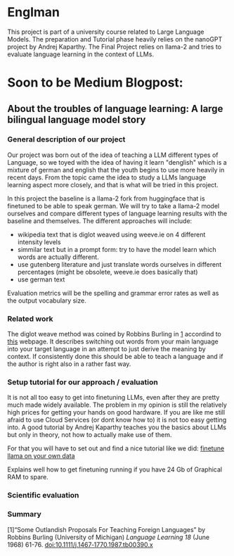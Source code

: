 # Englman

This project is part of a university course related to Large Language Models.
The preparation and Tutorial phase heavily relies on the nanoGPT project by Andrej Kaparthy.
The Final Project relies on llama-2 and tries to evaluate language learning in the context of LLMs.

# Soon to be Medium Blogpost:
## About the troubles of language learning: A large bilingual language model story

### General description of our project

Our project was born out of the idea of teaching a LLM different types of Language, so we toyed with the idea of having it learn "denglish" which is a mixture of german and english that the youth begins to use more heavily in recent days. From the topic came the idea to study a LLMs language learning aspect more closely, and that is what will be tried in this project.

In this project the baseline is a llama-2 fork from huggingface that is finetuned to be able to speak german.
We will try to take a llama-2 model ourselves and compare different types of language learning results with the baseline and themselves. The different approaches will include:
- wikipedia text that is diglot weaved using weeve.ie on 4 different intensity levels
- simmilar text but in a prompt form: try to have the model learn which words are actually different.
- use gutenberg literature and just translate words ourselves in different percentages (might be obsolete, weeve.ie does basically that)
- use german text

Evaluation metrics will be the spelling and grammar error rates as well as the output vocabulary size.

### Related work

The diglot weave method was coined by Robbins Burling in [1](1) accordind to [this](https://languagemixing.com/how-it-works) webpage. It describes switching out words from your main language into your target language in an attempt to just derive the meaning by context. If consistently done this should be able to teach a language and if the author is right also in a rather fast way. 

### Setup tutorial for our approach / evaluation

It is not all too easy to get into finetuning LLMs, even after they are pretty much made widely available. The problem in my opinion is still the relatively high prices for getting your hands on good hardware. If you are like me still afraid to use Cloud Services (or dont know how to) it is not too easy getting into. A good tutorial by Andrej Kaparthy teaches you the basics about LLMs but only in theory, not how to actually make use of them. 

For that you will have to set out and find a nice tutorial like we did: [finetune llama on your own data](https://github.com/brevdev/notebooks/blob/main/llama2-finetune-own-data.ipynb)

Explains well how to get finetuning running if you have 24 Gb of Graphical RAM to spare. 


### Scientific evaluation
### Summary


[1]“Some Outlandish Proposals For Teaching Foreign Languages” by Robbins Burling (University of Michigan) <i>Language Learning 18</i> (June 1968)&nbsp;61-76.&nbsp;<a href="https://doi.org/10.1111/j.1467%E2%80%911770.1987.tb00390.x">doi:10.1111/j.1467‑1770.1987.tb00390.x</a>
